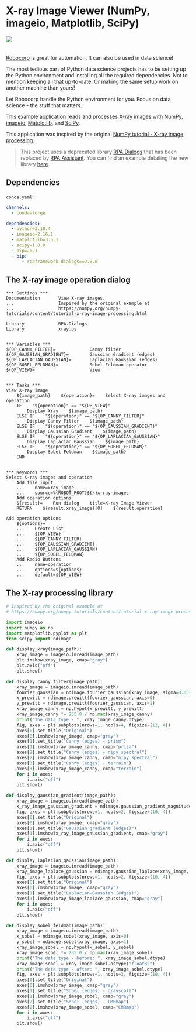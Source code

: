 # X-ray Image Viewer (NumPy, imageio, Matplotlib, SciPy)

<img src="images/animation.gif" style="margin-bottom:20px">

[Robocorp](https://robocorp.com/) is great for automation. It can also be used in data science!

The most tedious part of Python data science projects has to be setting up the Python environment and installing all the required dependencies. Not to mention keeping all that up-to-date. Or making the same setup work on another machine than yours!

Let Robocorp handle the Python environment for you. Focus on data science - the stuff that matters.

This example application reads and processes X-ray images with [NumPy](https://numpy.org/), [imageio](https://imageio.readthedocs.io/), [Matplotlib](https://matplotlib.org/), and [SciPy](https://scipy.org/).

This application was inspired by the original [NumPy tutorial - X-ray image processing](https://numpy.org/numpy-tutorials/content/tutorial-x-ray-image-processing.html).

> This project uses a deprecated library [RPA.Dialogs](https://robocorp.com/docs/libraries/rpa-framework/rpa-dialogs) that has been replaced by [RPA.Assistant](https://robocorp.com/docs/libraries/rpa-framework/rpa-assistant). You can find an example detailing the new library [here](https://robocorp.com/portal/robot/robocorp/template-assistant).

## Dependencies

`conda.yaml`:

```yaml
channels:
  - conda-forge

dependencies:
  - python=3.10.4
  - imageio=2.16.1
  - matplotlib=3.5.1
  - scipy=1.8.0
  - pip=20.1
  - pip:
      - rpaframework-dialogs==2.0.0
```

## The X-ray image operation dialog

```robot
*** Settings ***
Documentation       View X-ray images.
...                 Inspired by the original example at
...                 https://numpy.org/numpy-tutorials/content/tutorial-x-ray-image-processing.html

Library             RPA.Dialogs
Library             xray.py


*** Variables ***
${OP_CANNY_FILTER}=             Canny filter
${OP_GAUSSIAN_GRADIENT}=        Gaussian Gradient (edges)
${OP_LAPLACIAN_GAUSSIAN}=       Laplacian Gaussian (edges)
${OP_SOBEL_FELDMAN}=            Sobel-Feldman operator
${OP_VIEW}=                     View


*** Tasks ***
View X-ray image
    ${image_path}    ${operation}=    Select X-ray images and operation
    IF    "${operation}" == "${OP_VIEW}"
        Display Xray    ${image_path}
    ELSE IF    "${operation}" == "${OP_CANNY_FILTER}"
        Display Canny Filter    ${image_path}
    ELSE IF    "${operation}" == "${OP_GAUSSIAN_GRADIENT}"
        Display Gaussian Gradient    ${image_path}
    ELSE IF    "${operation}" == "${OP_LAPLACIAN_GAUSSIAN}"
        Display Laplacian Gaussian    ${image_path}
    ELSE IF    "${operation}" == "${OP_SOBEL_FELDMAN}"
        Display Sobel Feldman    ${image_path}
    END


*** Keywords ***
Select X-ray images and operation
    Add file input
    ...    name=xray_image
    ...    source=%{ROBOT_ROOT}${/}x-ray-images
    Add operation options
    ${result}=    Run dialog    title=X-ray Image Viewer
    RETURN    ${result.xray_image}[0]    ${result.operation}

Add operation options
    ${options}=
    ...    Create List
    ...    ${OP_VIEW}
    ...    ${OP_CANNY_FILTER}
    ...    ${OP_GAUSSIAN_GRADIENT}
    ...    ${OP_LAPLACIAN_GAUSSIAN}
    ...    ${OP_SOBEL_FELDMAN}
    Add Radio Buttons
    ...    name=operation
    ...    options=${options}
    ...    default=${OP_VIEW}
```

## The X-ray processing library

```py
# Inspired by the original example at
# https://numpy.org/numpy-tutorials/content/tutorial-x-ray-image-processing.html

import imageio
import numpy as np
import matplotlib.pyplot as plt
from scipy import ndimage

def display_xray(image_path):
    xray_image = imageio.imread(image_path)
    plt.imshow(xray_image, cmap="gray")
    plt.axis("off")
    plt.show()

def display_canny_filter(image_path):
    xray_image = imageio.imread(image_path)
    fourier_gaussian = ndimage.fourier_gaussian(xray_image, sigma=0.05)
    x_prewitt = ndimage.prewitt(fourier_gaussian, axis=0)
    y_prewitt = ndimage.prewitt(fourier_gaussian, axis=1)
    xray_image_canny = np.hypot(x_prewitt, y_prewitt)
    xray_image_canny *= 255.0 / np.max(xray_image_canny)
    print("The data type - ", xray_image_canny.dtype)
    fig, axes = plt.subplots(nrows=1, ncols=4, figsize=(12, 4))
    axes[0].set_title("Original")
    axes[0].imshow(xray_image, cmap="gray")
    axes[1].set_title("Canny (edges) - prism")
    axes[1].imshow(xray_image_canny, cmap="prism")
    axes[2].set_title("Canny (edges) - nipy_spectral")
    axes[2].imshow(xray_image_canny, cmap="nipy_spectral")
    axes[3].set_title("Canny (edges) - terrain")
    axes[3].imshow(xray_image_canny, cmap="terrain")
    for i in axes:
        i.axis("off")
    plt.show()

def display_gaussian_gradient(image_path):
    xray_image = imageio.imread(image_path)
    x_ray_image_gaussian_gradient = ndimage.gaussian_gradient_magnitude(xray_image, sigma=2)
    fig, axes = plt.subplots(nrows=1, ncols=2, figsize=(10, 4))
    axes[0].set_title("Original")
    axes[0].imshow(xray_image, cmap="gray")
    axes[1].set_title("Gaussian gradient (edges)")
    axes[1].imshow(x_ray_image_gaussian_gradient, cmap="gray")
    for i in axes:
        i.axis("off")
    plt.show()

def display_laplacian_gaussian(image_path):
    xray_image = imageio.imread(image_path)
    xray_image_laplace_gaussian = ndimage.gaussian_laplace(xray_image, sigma=1)
    fig, axes = plt.subplots(nrows=1, ncols=2, figsize=(10, 4))
    axes[0].set_title("Original")
    axes[0].imshow(xray_image, cmap="gray")
    axes[1].set_title("Laplacian-Gaussian (edges)")
    axes[1].imshow(xray_image_laplace_gaussian, cmap="gray")
    for i in axes:
        i.axis("off")
    plt.show()

def display_sobel_feldman(image_path):
    xray_image = imageio.imread(image_path)
    x_sobel = ndimage.sobel(xray_image, axis=0)
    y_sobel = ndimage.sobel(xray_image, axis=1)
    xray_image_sobel = np.hypot(x_sobel, y_sobel)
    xray_image_sobel *= 255.0 / np.max(xray_image_sobel)
    print("The data type - before: ", xray_image_sobel.dtype)
    xray_image_sobel = xray_image_sobel.astype("float32")
    print("The data type - after: ", xray_image_sobel.dtype)
    fig, axes = plt.subplots(nrows=1, ncols=3, figsize=(10, 4))
    axes[0].set_title("Original")
    axes[0].imshow(xray_image, cmap="gray")
    axes[1].set_title("Sobel (edges) - grayscale")
    axes[1].imshow(xray_image_sobel, cmap="gray")
    axes[2].set_title("Sobel (edges) - CMRmap")
    axes[2].imshow(xray_image_sobel, cmap="CMRmap")
    for i in axes:
        i.axis("off")
    plt.show()

```
